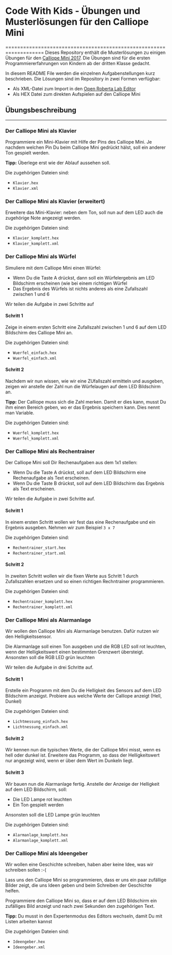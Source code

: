 # Code With Kids - Übungen und Musterlösungen für den Calliope Mini
===================================================================
Dieses Repository enthält die Musterlösungen zu einigen Übungen für den [Calliope Mini 2017](https://www.calliope.cc/).
Die Übungen sind für die ersten Programmiererfahrungen von Kindern ab der dritten Klasse gedacht.

In diesem README File werden die einzelnen Aufgabenstellungen kurz beschrieben. Die Lösungen sind im Repository in zwei Formen verfügbar:
* Als XML-Datei zum Import in den [Open Roberta Lab Editor](https://lab.open-roberta.org/) 
* Als HEX Datei zum direkten Aufspielen auf den Calliope Mini

## Übungsbeschreibung
--------------------
### Der Calliope Mini als Klavier

Programmiere ein Mini-Klavier mit Hilfe der Pins des Calliope Mini. Je nachdem welchen Pin Du beim Calliope Mini gedrückt hälst, soll ein anderer Ton gespielt werden.

**Tipp:** Überlege erst wie der Ablauf aussehen soll.

Die zugehörigen Dateien sind:
* `Klavier.hex`
* `Klavier.xml`

### Der Calliope Mini als Klavier (erweitert)

Erweitere das Mini-Klavier: neben dem Ton, soll nun auf dem LED auch die zugehörige Note angezeigt werden.

Die zugehörigen Dateien sind:
* `Klavier_komplett.hex`
* `Klavier_komplett.xml`

### Der Calliope Mini als Würfel

Simuliere mit dem Calliope Mini einen Würfel: 
* Wenn Du die Taste A drückst, dann soll ein Würfelergebnis am LED Bildschirm erscheinen (wie bei einem richtigen Würfel
* Das Ergebnis des Würfels ist nichts anderes als eine Zufallszahl zwischen 1 und 6

Wir teilen die Aufgabe in zwei Schritte auf

#### Schritt 1

Zeige in einem ersten Schritt eine Zufallszahl zwischen 1 und 6 auf dem LED Bildschirm des Calliope Mini an.

Die zugehörigen Dateien sind:
* `Wuerfel_einfach.hex`
* `Wuerfel_einfach.xml`

#### Schritt 2

Nachdem wir nun wissen, wie wir eine ZUfallszahl ermitteln und ausgeben, zeigen wir anstelle der Zahl nun die Würfelaugen auf dem LED Bildschirm an.

**Tipp:** Der Calliope muss sich die Zahl merken. Damit er dies kann, musst Du ihm einen Bereich geben, wo er das Ergebnis speichern kann. Dies nennt man Variable.

Die zugehörigen Dateien sind:
* `Wuerfel_komplett.hex`
* `Wuerfel_komplett.xml`

### Der Calliope Mini als Rechentrainer

Der Calliope Mini soll Dir Rechenaufgaben aus dem 
1x1 stellen:
* Wenn Du die Taste A drückst, soll auf dem LED Bildschirm eine Rechenaufgabe als Text erscheinen.
* Wenn Du die Taste B drückst, soll auf dem LED Bildschirm das Ergebnis als Text erscheinen.

Wir teilen die Aufgabe in zwei Schritte auf. 

#### Schritt 1 

In einem ersten Schritt wollen wir fest das eine Rechenaufgabe und ein Ergebnis ausgeben. Nehmen wir zum Beispiel `3 x 7`

Die zugehörigen Dateien sind:
* `Rechentrainer_start.hex`
* `Rechentrainer_start.xml`

#### Schritt 2

In zweiten Schritt wollen wir die fixen Werte aus Schritt 1 durch Zufallszahlen ersetzen und so einen richtigen Rechntrainer programmieren.

Die zugehörigen Dateien sind:
* `Rechentrainer_komplett.hex`
* `Rechentrainer_komplett.xml`

### Der Calliope Mini als Alarmanlage

Wir wollen den Calliope Mini als Alarmanlage benutzen. Dafür nutzen wir den Helligkeitssensor.

Die Alarmanlage soll einen Ton ausgeben und die RGB LED soll rot leuchten, wenn der Helligkeitswert einen bestimmten Grenzwert übersteigt. Ansonsten soll die RGB LED grün leuchten

Wir teilen die Aufgabe in drei Schritte auf. 

#### Schritt 1

Erstelle ein Programm mit dem Du die Helligkeit des Sensors auf dem LED Bildschirm anzeigst. Probiere aus welche Werte der Calliope anzeigt (Hell, Dunkel)

Die zugehörigen Dateien sind:
* `Lichtmessung_einfach.hex`
* `Lichtnessung_einfach.xml`

#### Schritt 2

Wir kennen nun die typischen Werte, die der Calliope Mini misst, wenn es hell oder dunkel ist. Erweitere das Programm, so dass der Helligkeitswert nur angezeigt wird, wenn er über dem Wert im Dunkeln liegt.

#### Schritt 3

Wir bauen nun die Alarmanlage fertig. Anstelle der Anzeige der Helligkeit auf dem LED Bildschirm, soll:
* Die LED Lampe rot leuchten
* Ein Ton gespielt werden

Ansonsten soll die LED Lampe grün leuchten

Die zugehörigen Dateien sind:
* `Alarmanlage_komplett.hex`
* `Alarmanlage_komplett.xml`

### Der Calliope Mini als Ideengeber

Wir wollen eine Geschichte schreiben, haben aber keine Idee, was wir schreiben sollen :-( 

Lass uns den Calliope Mini so programmieren, dass er uns ein paar zufällige Bilder zeigt, die uns Ideen geben und beim Schreiben der Geschichte helfen.

Programmiere den Calliope Mini so, dass er auf dem LED Bildschirm ein zufälliges Bild anzeigt und nach zwei Sekunden den zugehörigen Text.

**Tipp:** Du musst in den Expertenmodus des Editors wechseln, damit Du mit Listen arbeiten kannst

Die zugehörigen Dateien sind:
* `Ideengeber.hex`
* `Ideengeber.xml`